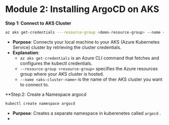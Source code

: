 # **Module 2: Installing ArgoCD on AKS**

**Step 1: Connect to AKS Cluster**

```bash
az aks get-credentials ---resource-group <demo-resource-group> --name <demoKubernetesCluster>
```

- **Purpose**: Connects your local machine to your AKS (Azure Kubernetes Service) cluster by retrieving the cluster credentials.
- **Explanation**:
  - `az aks get-credentials` is an Azure CLI command that fetches and configures the kubectl credentials.
  - `--resource-group <resource-group>` specifies the Azure resources group where your AKS cluster is hosted.
  - `--name <aks-cluster-name>` is the name of ther AKS cluster you want to connect to.

**Step:2: Create a Namespace argocd

```bash
kubectl create namespace argocd
```
- **Purpose**: Creates a separate namespace in kuberenetes called `argocd` .
- 
